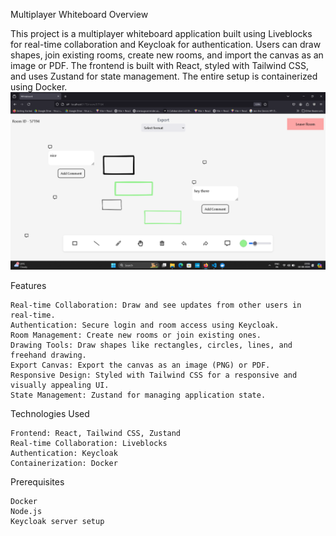 Multiplayer Whiteboard
Overview

This project is a multiplayer whiteboard application built using Liveblocks for real-time collaboration and Keycloak for authentication. Users can draw shapes, join existing rooms, create new rooms, and import the canvas as an image or PDF. The frontend is built with React, styled with Tailwind CSS, and uses Zustand for state management. The entire setup is containerized using Docker.
![Screenshot](./src/images/UI.png)

Features

    Real-time Collaboration: Draw and see updates from other users in real-time.
    Authentication: Secure login and room access using Keycloak.
    Room Management: Create new rooms or join existing ones.
    Drawing Tools: Draw shapes like rectangles, circles, lines, and freehand drawing.
    Export Canvas: Export the canvas as an image (PNG) or PDF.
    Responsive Design: Styled with Tailwind CSS for a responsive and visually appealing UI.
    State Management: Zustand for managing application state.

Technologies Used

    Frontend: React, Tailwind CSS, Zustand
    Real-time Collaboration: Liveblocks
    Authentication: Keycloak
    Containerization: Docker

Prerequisites

    Docker
    Node.js
    Keycloak server setup

    
